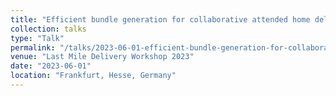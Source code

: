 ```yaml
---
title: "Efficient bundle generation for collaborative attended home deliveries"
collection: talks
type: "Talk"
permalink: "/talks/2023-06-01-efficient-bundle-generation-for-collaborative-attended-home-deliveries"
venue: "Last Mile Delivery Workshop 2023"
date: "2023-06-01"
location: "Frankfurt, Hesse, Germany"
---
```

